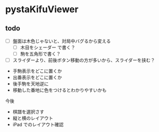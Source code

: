# pystaKifuViewer

## todo


- [ ] 盤面は木色じゃないと、対局中バグるから変える
  - [ ] 木目をシェーダー で書く？
  - [ ] 駒を五角形で書く？
- [ ] スライダーより、前後ボタン移動の方が多いから、スライダーを挟む？
- 手駒表示をどこに置くか
- 出番表示をどこに置くか
- 後手駒を天地逆に
- 移動した番地に色をつけるとわかりやすいかも


今後
- 棋譜を選択さす
- 縦と横のレイアウト
- iPad でのレイアウト確認
